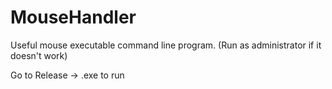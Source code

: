 # MouseHandler
Useful mouse executable command line program. (Run as administrator if it doesn't work)


Go to Release -> .exe to run
